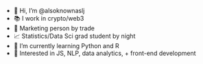 - 👋 Hi, I’m @alsoknownaslj
- 📚 I work in crypto/web3
- 📣 Marketing person by trade
- 📈 Statistics/Data Sci grad student by night
- 🌱 I’m currently learning Python and R
- 🤔 Interested in JS, NLP, data analytics, + front-end development
